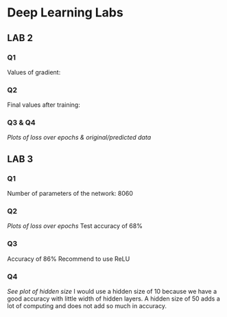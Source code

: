# Deep Learning Labs

## LAB 2

### Q1

Values of gradient:

### Q2

Final values after training:

### Q3 & Q4

_Plots of loss over epochs & original/predicted data_

## LAB 3

### Q1

Number of parameters of the network: 8060

### Q2

_Plots of loss over epochs_
Test accuracy of 68%

### Q3

Accuracy of 86%
Recommend to use ReLU

### Q4

_See plot of hidden size_
I would use a hidden size of 10 because we have a good accuracy with little width of hidden layers. A hidden size of 50 adds a lot of computing and does not add so much in accuracy.
